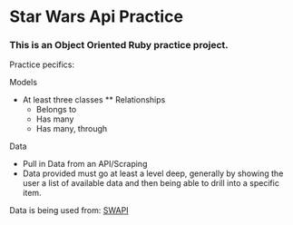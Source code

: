 # Star Wars Api Practice

### This is an Object Oriented Ruby practice project.

Practice pecifics:

Models
  * At least three classes
    ** Relationships
      * Belongs to
      * Has many
      * Has many, through

Data
  * Pull in Data from an API/Scraping
  * Data provided must go at least a level deep,
  generally by showing the user a list of available data
  and then being able to drill into a specific item.

Data is being used from: [SWAPI](http://swapi.co/api/)